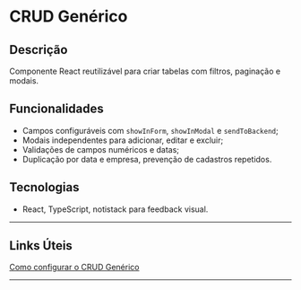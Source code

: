 # CRUD Genérico

## Descrição
Componente React reutilizável para criar tabelas com filtros, paginação e modais.

## Funcionalidades
- Campos configuráveis com `showInForm`, `showInModal` e `sendToBackend`;
- Modais independentes para adicionar, editar e excluir;
- Validações de campos numéricos e datas;
- Duplicação por data e empresa, prevenção de cadastros repetidos.

## Tecnologias
- React, TypeScript, notistack para feedback visual.

---

## Links Úteis
[Como configurar o CRUD Genérico](../guias/como-configurar-crud)

---
